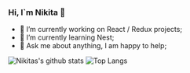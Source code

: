 ### Hi, I`m Nikita 👋

- 🔭 I’m currently working on React / Redux projects;
- 🌱 I’m currently learning Nest;
- 💬 Ask me about anything, I am happy to help;

![Nikitas's github stats](https://github-readme-stats.vercel.app/api?username=rbkv-dev&show_icons=true&count_private=true)
![Top Langs](https://github-readme-stats.vercel.app/api/top-langs/?username=rbkv-dev&layout=default&card_width=495)
